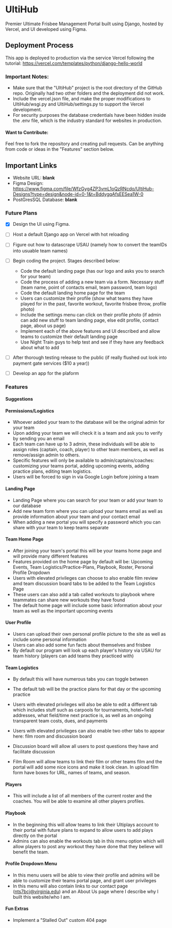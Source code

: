 # UltiHub
Premier Ultimate Frisbee Management Portal built using Django, hosted by Vercel, and UI developed using Figma.

## Deployment Process
This app is deployed to production via the service Vercel following the tutorial: https://vercel.com/templates/python/django-hello-world

### Important Notes:
* Make sure that the "UltiHub" project is the root directory of the GitHub repo. Originally had two other folders and the deployment did not work.
* Include the vercel.json file, and make the proper modifications to UltiHub/wsgi.py and UltiHub/settings.py to support the Vercel development.
* For security purposes the database credentials have been hidden inside the .env file, which is the industry standard for websites in production.

#### Want to Contribute:
Feel free to fork the repository and creating pull requests. Can be anything from code or ideas in the "Features" section below.

## Important Links
* Website URL: __blank__
* Figma Design: https://www.figma.com/file/WfzGyg4ZP3vmL1oQzRNcdo/UltiHub-Designs?type=design&node-id=0-1&t=BddygqAfsEESea1W-0
* PostGresSQL Database: __blank__

### Future Plans
- [x] Design the UI using Figma.

- [ ] Host a default Django app on Vercel with hot reloading

- [ ] Figure out how to datascrape USAU (namely how to convert the teamIDs into usuable team names)

- [ ] Begin coding the project. Stages described below:
    - Code the default landing page (has our logo and asks you to search for your team)
    - Code the process of adding a new team via a form. Necessary stuff (team name, point of contacts email, team password, team logo)
    - Code the default landing home page for the team
    - Users can customize their profile (show what teams they have played for in the past, favorite workout, favorite frisbee throw, profile photo)
    - Include the settings menu can click on their profile photo (if admin can add new stuff to team landing page, else edit profile, contact page, about us page)
    - Implement each of the above features and UI described and allow teams to customize their default landing page
    - Use Night Train guys to help test and see if they have any feedback about what to add

- [ ] After thorough testing release to the public (if really flushed out look into payment gate services ($10 a year))

- [ ] Develop an app for the plaform

### Features

#### Suggestions

#### Permissions/Logistics
* Whoever added your team to the database will be the original admin for your team
* Upon adding your team we will check it is a team and ask you to verify by sending you an email
* Each team can have up to 3 admin, these individuals will be able to assign roles (captain, coach, player) to other team members,
as well as remove/assign admin to others.
* Specific features will only be available to admin/captains/coaches: customizing your teams portal, adding upcoming events, adding practice plans, editing team logistics.
* Users will be forced to sign in via Google Login before joining a team

#### Landing Page
* Landing Page where you can search for your team or add your team to our database
* Add new team form where you can upload your teams email as well as provide information about your team and your contact email
* When adding a new portal you will specify a password which you can share with your team to keep teams separate

#### Team Home Page
* After joining your team's portal this will be your teams home page and will provide many different features
* Features provided on the home page by default will be: Upcoming Events, Team Logistics/Practice-Plans, Playbook, Roster, Personal Profile Dropdown
* Users with elevated privileges can choose to also enable film review amd team discussion board tabs to be added to the Team Logistics Page
* These users can also add a tab called workouts to playbook where teammates can share new workouts they have found
* The default home page will include some basic information about your team as well as the important upcoming events

#### User Profile
* Users can upload their own personal profile picture to the site as well as include some personal information
* Users can also add some fun facts about themselves and frisbee
* By default our program will look up each player's history via USAU for team history (players can add teams they practiced with)

#### Team Logistics
* By default this will have numerous tabs you can toggle between
* The default tab will be the practice plans for that day or the upcoming practice
* Users with elevated privileges will also be able to edit a different tab which includes stuff such as carpools for tournaments, 
hotel+field addresses, what field/time next practice is, as well as an ongoing transparent team costs, dues, and payments

* Users with elevated privileges can also enable two other tabs to appear here: film room and discussion board
* Discussion board will allow all users to post questions they have and facilitate discussion
* Film Room will allow teams to link their film or other teams film and the portal will add some nice icons and make it look clean. In upload film form have boxes for URL, names of teams, and season.

#### Players
* This will include a list of all members of the current roster and the coaches. You will be able to examine all other players profiles.

#### Playbook
* In the beginning this will allow teams to link their Ultiplays account to their portal with future plans to expand to allow users to
add plays directly on the portal
* Admins can also enable the workouts tab in this menu option which will allow players to post any workout they have done that
they believe will benefit the team.

#### Profile Dropdown Menu
* In this menu users will be able to view their profile and admins will be able to customize their teams portal page, and grant user privileges
* In this menu will also contain links to our contact page (nts7bcj@virginia.edu) and an About Us page where I describe why I built this website/who I am.

#### Fun Extras
* Implement a "Stalled Out" custom 404 page
